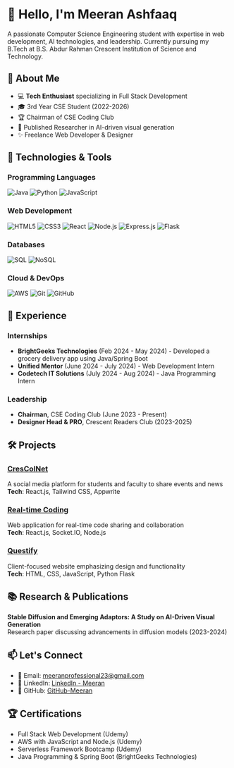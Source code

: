 # 👋 Hello, I'm Meeran Ashfaaq

A passionate Computer Science Engineering student with expertise in web development, AI technologies, and leadership. Currently pursuing my B.Tech at B.S. Abdur Rahman Crescent Institution of Science and Technology.

## 🚀 About Me

- 💻 **Tech Enthusiast** specializing in Full Stack Development
- 🎓 3rd Year CSE Student (2022-2026)
- 🏆 Chairman of CSE Coding Club
- 📝 Published Researcher in AI-driven visual generation
- ✨ Freelance Web Developer & Designer

## 🔧 Technologies & Tools

### Programming Languages
![Java](https://img.shields.io/badge/Java-ED8B00?style=for-the-badge&logo=openjdk&logoColor=white)
![Python](https://img.shields.io/badge/Python-3776AB?style=for-the-badge&logo=python&logoColor=white)
![JavaScript](https://img.shields.io/badge/JavaScript-F7DF1E?style=for-the-badge&logo=javascript&logoColor=black)

### Web Development
![HTML5](https://img.shields.io/badge/HTML5-E34F26?style=for-the-badge&logo=html5&logoColor=white)
![CSS3](https://img.shields.io/badge/CSS3-1572B6?style=for-the-badge&logo=css3&logoColor=white)
![React](https://img.shields.io/badge/React-20232A?style=for-the-badge&logo=react&logoColor=61DAFB)
![Node.js](https://img.shields.io/badge/Node.js-43853D?style=for-the-badge&logo=node.js&logoColor=white)
![Express.js](https://img.shields.io/badge/Express.js-404D59?style=for-the-badge)
![Flask](https://img.shields.io/badge/Flask-000000?style=for-the-badge&logo=flask&logoColor=white)

### Databases
![SQL](https://img.shields.io/badge/SQL-4479A1?style=for-the-badge&logo=mysql&logoColor=white)
![NoSQL](https://img.shields.io/badge/NoSQL-4EA94B?style=for-the-badge&logo=mongodb&logoColor=white)

### Cloud & DevOps
![AWS](https://img.shields.io/badge/AWS-232F3E?style=for-the-badge&logo=amazonaws&logoColor=white)
![Git](https://img.shields.io/badge/Git-F05032?style=for-the-badge&logo=git&logoColor=white)
![GitHub](https://img.shields.io/badge/GitHub-100000?style=for-the-badge&logo=github&logoColor=white)

## 💼 Experience

### Internships
- **BrightGeeks Technologies** (Feb 2024 - May 2024) - Developed a grocery delivery app using Java/Spring Boot
- **Unified Mentor** (June 2024 - July 2024) - Web Development Intern
- **Codetech IT Solutions** (July 2024 - Aug 2024) - Java Programming Intern

### Leadership
- **Chairman**, CSE Coding Club (June 2023 - Present)
- **Designer Head & PRO**, Crescent Readers Club (2023-2025)

## 🛠️ Projects

### [CresColNet](https://github.com/Meeran/CresColNet)
A social media platform for students and faculty to share events and news  
**Tech**: React.js, Tailwind CSS, Appwrite

### [Real-time Coding](https://github.com/Meeran/RealTimeCoding)
Web application for real-time code sharing and collaboration  
**Tech**: React.js, Socket.IO, Node.js

### [Questify](https://github.com/Meeran/Questify)
Client-focused website emphasizing design and functionality  
**Tech**: HTML, CSS, JavaScript, Python Flask

## 📚 Research & Publications
**Stable Diffusion and Emerging Adaptors: A Study on AI-Driven Visual Generation**  
Research paper discussing advancements in diffusion models (2023-2024)

## 📫 Let's Connect
- 📧 Email: [meeranprofessional23@gmail.com](mailto:meeranprofessional23@gmail.com)
- 💼 LinkedIn: [LinkedIn - Meeran](www.linkedin.com/in/meeran23)
- 🐙 GitHub: [GitHub-Meeran](https://github.com/MEERAN2314)

## 🏆 Certifications
- Full Stack Web Development (Udemy)
- AWS with JavaScript and Node.js (Udemy)
- Serverless Framework Bootcamp (Udemy)
- Java Programming & Spring Boot (BrightGeeks Technologies)
